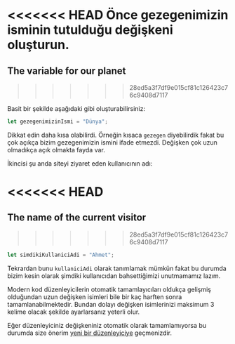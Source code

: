 <<<<<<< HEAD
Önce gezegenimizin isminin tutulduğu değişkeni oluşturun.
=======
## The variable for our planet
>>>>>>> 28ed5a3f7df9e015cf81c126423c76c9408d7117

Basit bir şekilde aşağıdaki gibi oluşturabilirsiniz:

```js
let gezegenimizinIsmi = "Dünya";
```

Dikkat edin daha kısa olabilirdi. Örneğin kısaca `gezegen` diyebilirdik fakat bu çok açıkça bizim gezegenimizin ismini ifade etmezdi. Değişken çok uzun olmadıkça açık olmakta fayda var.

İkincisi şu anda siteyi ziyaret eden kullanıcının adı:

<<<<<<< HEAD
=======
## The name of the current visitor
>>>>>>> 28ed5a3f7df9e015cf81c126423c76c9408d7117

```js
let simdikiKullaniciAdi = "Ahmet";
```
Tekrardan bunu `kullaniciAdi` olarak tanımlamak mümkün fakat bu durumda bizim kesin olarak şimdiki kullanıcıdan bahsettiğimizi unutmamamız lazım.

Modern kod düzenleyicilerin otomatik tamamlayıcıları oldukça gelişmiş olduğundan uzun değişken isimleri bile bir kaç harften sonra tamamlanabilmektedir. Bundan dolayı değişken isimlerinizi maksimum 3 kelime olacak şekilde ayarlarsanız yeterli olur.

Eğer düzenleyiciniz değişkeniniz otomatik olarak tamamlamıyorsa bu durumda size önerim [yeni bir düzenleyiciye](/code-editors) geçmenizdir.